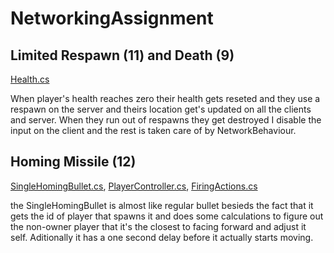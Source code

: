 # NetworkingAssignment
 
## Limited Respawn (11) and Death (9)
[Health.cs](https://github.com/mlynar132/NetworkingAssignment/blob/main/Assets/Scripts/Player/Health.cs)

When player's health reaches zero their health gets reseted and they use a respawn on the server and theirs location get's updated on all the clients and server.
When they run out of respawns they get destroyed I disable the input on the client and the rest is taken care of by NetworkBehaviour.

## Homing Missile (12)
[SingleHomingBullet.cs](https://github.com/mlynar132/NetworkingAssignment/blob/main/Assets/SingleHomingBullet.cs), [PlayerController.cs](https://github.com/mlynar132/NetworkingAssignment/blob/main/Assets/Scripts/Player/PlayerController.cs), [FiringActions.cs](https://github.com/mlynar132/NetworkingAssignment/blob/main/Assets/Scripts/Player/FiringActions.cs)

the SingleHomingBullet is almost like regular bullet besieds the fact that it gets the id of player that spawns it and does some calculations to figure out the non-owner player that it's the closest to facing forward and adjust it self. Aditionally it has a one second delay before it actually starts moving.
